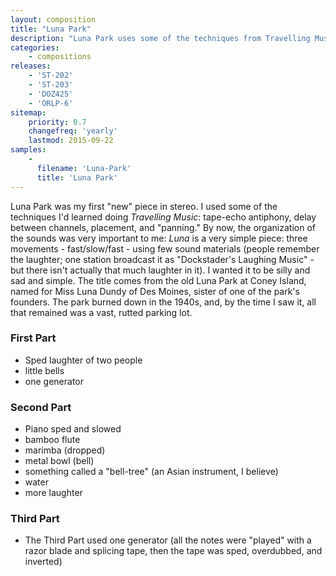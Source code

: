 ```yaml
---
layout: composition
title: "Luna Park"
description: "Luna Park uses some of the techniques from Travelling Music: tape-echo antiphony, delay between channels, placement, and  panning. Luna is a very simple piece: three movements - fast/slow/fast"
categories:
    - compositions
releases:
    - 'ST-202'
    - 'ST-203'
    - 'DOZ425'
    - 'ORLP-6'
sitemap:
    priority: 0.7
    changefreq: 'yearly'
    lastmod: 2015-09-22
samples:
    - 
      filename: 'Luna-Park'
      title: 'Luna Park'
---
```


Luna Park was my first "new" piece in stereo. I used some of the techniques I'd learned doing *Travelling Music*: tape-echo antiphony, delay between channels, placement, and "panning." By now, the organization of the sounds was very important to me: *Luna* is a very simple piece: three movements - fast/slow/fast - using few sound materials (people remember the laughter; one station broadcast it as "Dockstader's Laughing Music" - but there isn't actually that much laughter in it). I wanted it to be silly and sad and simple. The title comes from the old Luna Park at Coney Island, named for Miss Luna Dundy of Des Moines, sister of one of the park's founders. The park burned down in the 1940s, and, by the time I saw it, all that remained was a vast, rutted parking lot.

### First Part

* Sped laughter of two people
* little bells
* one generator

### Second Part

* Piano sped and slowed
* bamboo flute
* marimba (dropped)
* metal bowl (bell)
* something called a "bell-tree" (an Asian instrument, I believe)
* water
* more laughter

### Third Part

* The Third Part used one generator (all the notes were "played" with a razor blade and splicing tape, then the tape was sped, overdubbed, and inverted)
